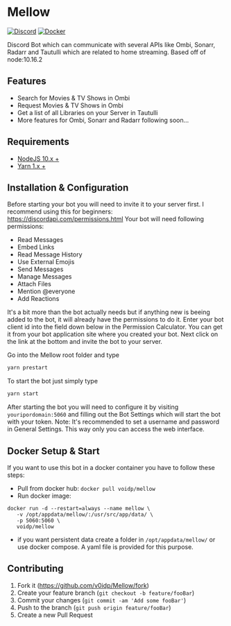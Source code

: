 # Mellow

[![Discord](https://img.shields.io/badge/Discord-Invite-7289DA.svg?style=flat-square)](https://discord.gg/zx2BWp2) 
[![Docker](https://img.shields.io/badge/Docker-Hub-lightblue.svg?style=flat-square)](https://cloud.docker.com/u/voidp/repository/docker/voidp/mellow)

Discord Bot which can communicate with several APIs like Ombi, Sonarr, Radarr and Tautulli which are related to home streaming.
Based off of node:10.16.2

## Features

* Search for Movies & TV Shows in Ombi
* Request Movies & TV Shows in Ombi
* Get a list of all Libraries on your Server in Tautulli
* More features for Ombi, Sonarr and Radarr following soon...

## Requirements

* [NodeJS 10.x +](https://nodejs.org/en/download/)
* [Yarn 1.x +](https://yarnpkg.com/en/docs/install)

## Installation & Configuration

Before starting your bot you will need to invite it to your server first. I recommend using this for beginners: https://discordapi.com/permissions.html
Your bot will need following permissions:

* Read Messages
* Embed Links
* Read Message History
* Use External Emojis
* Send Messages
* Manage Messages
* Attach Files
* Mention @everyone
* Add Reactions

It's a bit more than the bot actually needs but if anything new is beeing added to the bot, it will already have the permissions to do it.
Enter your bot client id into the field down below in the Permission Calculator. You can get it from your bot application site where you created your bot.
Next click on the link at the bottom and invite the bot to your server.

Go into the Mellow root folder and type
```sh
yarn prestart
```

To start the bot just simply type
```sh
yarn start
```

After starting the bot you will need to configure it by visiting ``youripordomain:5060``
and filling out the Bot Settings which will start the bot with your token.
Note: It's recommended to set a username and password in General Settings. This way only you can access the web interface.

## Docker Setup & Start

If you want to use this bot in a docker container you have to follow these steps:
* Pull from docker hub: ``docker pull voidp/mellow``
* Run docker image:
```
docker run -d --restart=always --name mellow \
   -v /opt/appdata/mellow/:/usr/src/app/data/ \
   -p 5060:5060 \
   voidp/mellow
```
* if you want persistent data create a folder in ``/opt/appdata/mellow/``
or use docker compose. A yaml file is provided for this purpose.

## Contributing

1. Fork it (<https://github.com/v0idp/Mellow/fork>)
2. Create your feature branch (`git checkout -b feature/fooBar`)
3. Commit your changes (`git commit -am 'Add some fooBar'`)
4. Push to the branch (`git push origin feature/fooBar`)
5. Create a new Pull Request
